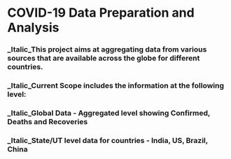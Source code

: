 # COVID-19 Data Preparation and Analysis

### _Italic_This project aims at aggregating data from various sources that are available across the globe for different countries.
### _Italic_Current Scope includes the information at the following level:
### _Italic_Global Data - Aggregated level showing Confirmed, Deaths and Recoveries
### _Italic_State/UT level data for countries - India, US, Brazil, China

